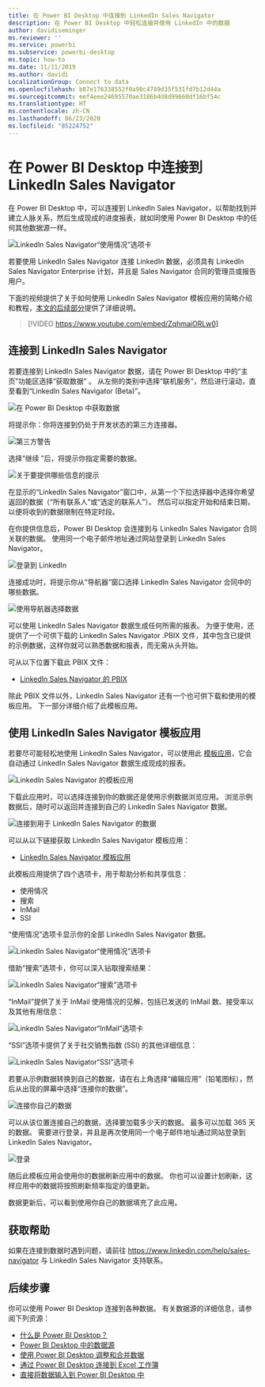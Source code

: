 ```yaml
---
title: 在 Power BI Desktop 中连接到 LinkedIn Sales Navigator
description: 在 Power BI Desktop 中轻松连接并使用 LinkedIn 中的数据
author: davidiseminger
ms.reviewer: ''
ms.service: powerbi
ms.subservice: powerbi-desktop
ms.topic: how-to
ms.date: 11/11/2019
ms.author: davidi
LocalizationGroup: Connect to data
ms.openlocfilehash: b87e176338552f0a90c4789d35f531fd7b12d44a
ms.sourcegitcommit: eef4eee24695570ae3186b4d8d99660df16bf54c
ms.translationtype: HT
ms.contentlocale: zh-CN
ms.lasthandoff: 06/23/2020
ms.locfileid: "85224752"
---
```

# <a name="connect-to-linkedin-sales-navigator-in-power-bi-desktop"></a>在 Power BI Desktop 中连接到 LinkedIn Sales Navigator

在 Power BI Desktop 中，可以连接到 LinkedIn Sales Navigator，以帮助找到并建立人脉关系，然后生成现成的进度报表，就如同使用 Power BI Desktop 中的任何其他数据源一样。  

![LinkedIn Sales Navigator“使用情况”选项卡](media/desktop-connect-linkedin-sales-navigator/linkedin-sales-navigator-01.png)


若要使用 LinkedIn Sales Navigator 连接 LinkedIn 数据，必须具有 LinkedIn Sales Navigator Enterprise 计划，并且是 Sales Navigator 合同的管理员或报告用户。 

下面的视频提供了关于如何使用 LinkedIn Sales Navigator 模板应用的简略介绍和教程，[本文的后续部分](#using-the-linkedin-sales-navigator-template-app)提供了详细说明。  

> [!VIDEO https://www.youtube.com/embed/ZqhmaiORLw0]

## <a name="connect-to-linkedin-sales-navigator"></a>连接到 LinkedIn Sales Navigator

若要连接到 LinkedIn Sales Navigator 数据，请在 Power BI Desktop 中的“主页”功能区选择“获取数据”    。 从左侧的类别中选择“联机服务”，然后进行滚动，直至看到“LinkedIn Sales Navigator (Beta)”。  

![在 Power BI Desktop 中获取数据](media/desktop-connect-linkedin-sales-navigator/linkedin-sales-navigator-02.png)

将提示你：你将连接到仍处于开发状态的第三方连接器。 

![第三方警告](media/desktop-connect-linkedin-sales-navigator/linkedin-sales-navigator-03.png)

选择“继续  ”后，将提示你指定需要的数据。

![关于要提供哪些信息的提示](media/desktop-connect-linkedin-sales-navigator/linkedin-sales-navigator-04.png)


在显示的“LinkedIn Sales Navigator”窗口中，从第一个下拉选择器中选择你希望返回的数据（“所有联系人”或“选定的联系人”）。    然后可以指定开始和结束日期，以便将收到的数据限制在特定时段。

在你提供信息后，Power BI Desktop 会连接到与 LinkedIn Sales Navigator 合同关联的数据。 使用同一个电子邮件地址通过网站登录到 LinkedIn Sales Navigator。 

![登录到 LinkedIn](media/desktop-connect-linkedin-sales-navigator/linkedin-sales-navigator-05.png)

连接成功时，将提示你从“导航器”窗口选择 LinkedIn Sales Navigator 合同中的哪些数据。 

![使用导航器选择数据](media/desktop-connect-linkedin-sales-navigator/linkedin-sales-navigator-09.png)

可以使用 LinkedIn Sales Navigator 数据生成任何所需的报表。 为便于使用，还提供了一个可供下载的 LinkedIn Sales Navigator .PBIX 文件，其中包含已提供的示例数据，这样你就可以熟悉数据和报表，而无需从头开始。

可从以下位置下载此 PBIX 文件：
* [LinkedIn Sales Navigator 的 PBIX](service-template-apps-samples.md)

除此 PBIX 文件以外，LinkedIn Sales Navigator 还有一个也可供下载和使用的模板应用。 下一部分详细介绍了此模板应用。


## <a name="using-the-linkedin-sales-navigator-template-app"></a>使用 LinkedIn Sales Navigator 模板应用

若要尽可能轻松地使用 LinkedIn Sales Navigator，可以使用此  [模板应用](service-template-apps-overview.md)，它会自动通过 LinkedIn Sales Navigator 数据生成现成的报表。

![LinkedIn Sales Navigator 的模板应用](media/desktop-connect-linkedin-sales-navigator/linkedin-sales-navigator-10.png)

下载此应用时，可以选择连接到你的数据还是使用示例数据浏览应用。 浏览示例数据后，随时可以返回并连接到自己的 LinkedIn Sales Navigator 数据。 

![连接到用于 LinkedIn Sales Navigator 的数据](media/desktop-connect-linkedin-sales-navigator/linkedin-sales-navigator-11.png)



可以从以下链接获取 LinkedIn Sales Navigator 模板应用： 
* [LinkedIn Sales Navigator 模板应用](https://appsource.microsoft.com/en-us/product/power-bi/pbi-contentpacks.linkedin_navigator)

此模板应用提供了四个选项卡，用于帮助分析和共享信息：

* 使用情况
* 搜索
* InMail
* SSI

“使用情况”选项卡显示你的全部 LinkedIn Sales Navigator 数据。 

![LinkedIn Sales Navigator“使用情况”选项卡](media/desktop-connect-linkedin-sales-navigator/linkedin-sales-navigator-12.png)

借助“搜索”选项卡，你可以深入钻取搜索结果： 

![LinkedIn Sales Navigator“搜索”选项卡](media/desktop-connect-linkedin-sales-navigator/linkedin-sales-navigator-13.png)

“InMail”提供了关于 InMail 使用情况的见解，包括已发送的 InMail 数、接受率以及其他有用信息： 

![LinkedIn Sales Navigator“InMail”选项卡](media/desktop-connect-linkedin-sales-navigator/linkedin-sales-navigator-14.png)

“SSI”选项卡提供了关于社交销售指数 (SSI) 的其他详细信息： 

![LinkedIn Sales Navigator“SSI”选项卡](media/desktop-connect-linkedin-sales-navigator/linkedin-sales-navigator-15.png)

若要从示例数据转换到自己的数据，请在右上角选择“编辑应用”（铅笔图标），然后从出现的屏幕中选择“连接你的数据”。  

![连接你自己的数据](media/desktop-connect-linkedin-sales-navigator/linkedin-sales-navigator-16.png)

可以从该位置连接自己的数据，选择要加载多少天的数据。 最多可以加载 365 天的数据。 需要进行登录，并且是再次使用同一个电子邮件地址通过网站登录到 LinkedIn Sales Navigator。 

![登录](media/desktop-connect-linkedin-sales-navigator/linkedin-sales-navigator-17.png)

随后此模板应用会使用你的数据刷新应用中的数据。 你也可以设置计划刷新，这样应用中的数据将按照刷新频率指定的值更新。 

数据更新后，可以看到使用你自己的数据填充了此应用。

## <a name="getting-help"></a>获取帮助

如果在连接到数据时遇到问题，请前往 https://www.linkedin.com/help/sales-navigator 与 LinkedIn Sales Navigator 支持联系。 

## <a name="next-steps"></a>后续步骤
你可以使用 Power BI Desktop 连接到各种数据。 有关数据源的详细信息，请参阅下列资源：

* [什么是 Power BI Desktop？](../fundamentals/desktop-what-is-desktop.md)
* [Power BI Desktop 中的数据源](desktop-data-sources.md)
* [使用 Power BI Desktop 调整和合并数据](desktop-shape-and-combine-data.md)
* [通过 Power BI Desktop 连接到 Excel 工作簿](desktop-connect-excel.md)   
* [直接将数据输入到 Power BI Desktop 中](desktop-enter-data-directly-into-desktop.md)   
